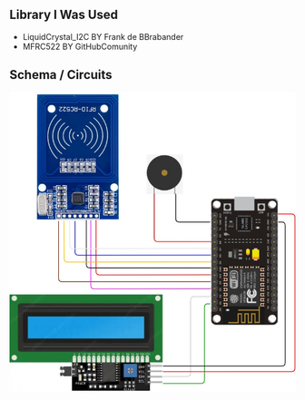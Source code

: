 <h2>Library I Was Used</h2>
<ul>
  <li>LiquidCrystal_I2C	BY Frank de BBrabander</li>
  <li>MFRC522			BY GitHubComunity</li>
</ul>
<h2>Schema / Circuits</h2>
<img src="img/RFIDCircuits1.jpg">

